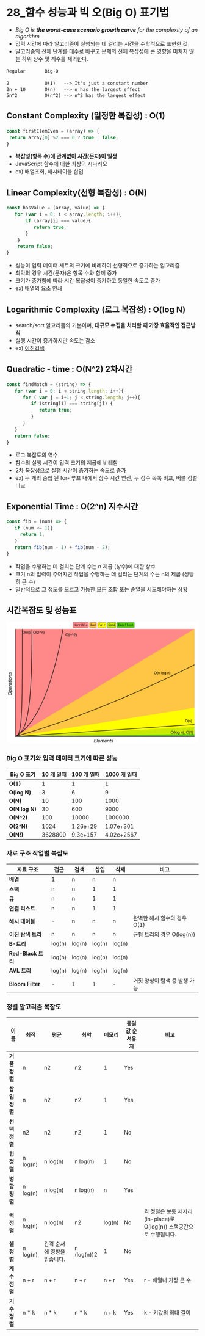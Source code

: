 # 28_함수 성능과 빅 오(Big O) 표기법

- *Big O is **the worst-case scenario growth curve** for the complexity of an algorithm*
- 입력 시간에 따라 알고리즘이 실행되는 데 걸리는 시간을 수학적으로 표현한 것
- 알고리즘의 전체 단계를 대수로 바꾸고 문제의 전체 복잡성에 큰 영향을 미치지 않는 하위 상수 및 계수를 제외한다.

```
Regular       Big-O

2             O(1)   --> It's just a constant number
2n + 10       O(n)   --> n has the largest effect
5n^2          O(n^2) --> n^2 has the largest effect
```

## Constant Complexity (일정한 복잡성) : O(1)

```js
const firstElemEven = (array) => {
 return array[0] %2 === 0 ? true : false;
}
```

- **복잡성(항목 수)에 관계없이 시간(문자)이 일정**
- JavaScript 함수에 대한 최상의 시나리오
- ex) 배열조회, 해시테이블 삽입 

## Linear Complexity(선형 복잡성) : O(N)

```js
const hasValue = (array, value) => {
   for (var i = 0; i < array.length; i++){
       if (array[i] === value){
          return true;
       } 
    }
    return false;
}
```

- 성능이 입력 데이터 세트의 크기에 비례하여 선형적으로 증가하는 알고리즘
- 최악의 경우 시간(문자)은 항목 수와 함께 증가
- 크기가 증가함에 따라 시간 복잡성이 증가하고 동일한 속도로 증가
- ex) 배열의 요소 인쇄

## Logarithmic Complexity (로그 복잡성) : O(log N)

- search/sort 알고리즘의 기본이며, **대규모 수집을 처리할 때 가장 효율적인 접근방식**
- 실행 시간이 증가하지만 속도는 감소
- ex) [이진검색](https://en.wikipedia.org/wiki/Binary_search_tree)

## Quadratic - time : O(N^2)  2차시간

```js
const findMatch = (string) => {
   for (var i = 0; i < string.length; i++){
      for ( var j = i+1; j < string.length; j++){
         if (string[i] === string[j]) {
            return true;
         }
      }
   }
   return false;
}
```

- 로그 복잡도의 역수
- 함수의 실행 시간이 입력 크기의 제곱에 비례함
- 2차 복잡성으로 실행 시간이 증가하는 속도로 증가
- ex) 두 개의 중첩 된 for- 루프 내에서 상수 시간 연산, 두 정수 목록 비교, 버블 정렬 비교

## Exponential Time : **O(2^n)**  지수시간

```js
const fib = (num) => {
   if (num <= 1){
     return 1;
   }
   return fib(num - 1) + fib(num - 2);
}
```

- 작업을 수행하는 데 걸리는 단계 수는 n 제곱 (상수)에 대한 상수
- 크기 n의 입력이 주어지면 작업을 수행하는 데 걸리는 단계의 수는 n의 제곱 (상당히 큰 수)
- 일반적으로 그 정도를 모르고 가능한 모든 조합 또는 순열을 시도해야하는 상황

## 시간복잡도 및 성능표 

![1594078403516](../../../images/02_Language/big-o-graph.PNG)

###  Big O 표기와 입력 데이터 크기에 따른 성능

| Big O 표기     | 10 개 일때 | 100 개 일때 | 1000 개 일때 |
| -------------- | ---------- | ----------- | ------------ |
| **O(1)**       | 1          | 1           | 1            |
| **O(log N)**   | 3          | 6           | 9            |
| **O(N)**       | 10         | 100         | 1000         |
| **O(N log N)** | 30         | 600         | 9000         |
| **O(N^2)**     | 100        | 10000       | 1000000      |
| **O(2^N)**     | 1024       | 1.26e+29    | 1.07e+301    |
| **O(N!)**      | 3628800    | 9.3e+157    | 4.02e+2567   |

### 자료 구조 작업별 복잡도

| 자료 구조          | 접근   | 검색   | 삽입   | 삭제   | 비고                          |
| ------------------ | ------ | ------ | ------ | ------ | ----------------------------- |
| **배열**           | 1      | n      | n      | n      |                               |
| **스택**           | n      | n      | 1      | 1      |                               |
| **큐**             | n      | n      | 1      | 1      |                               |
| **연결 리스트**    | n      | n      | 1      | 1      |                               |
| **해시 테이블**    | -      | n      | n      | n      | 완벽한 해시 함수의 경우 O(1)  |
| **이진 탐색 트리** | n      | n      | n      | n      | 균형 트리의 경우 O(log(n))    |
| **B-트리**         | log(n) | log(n) | log(n) | log(n) |                               |
| **Red-Black 트리** | log(n) | log(n) | log(n) | log(n) |                               |
| **AVL 트리**       | log(n) | log(n) | log(n) | log(n) |                               |
| **Bloom Filter**   | -      | 1      | 1      | -      | 거짓 양성이 탐색 중 발생 가능 |

### 정렬 알고리즘 복잡도

| 이름          | 최적     | 평균                         | 최악        | 메모리 | 동일값 순서유지 | 비고                                                         |
| ------------- | -------- | ---------------------------- | ----------- | ------ | --------------- | ------------------------------------------------------------ |
| **거품 정렬** | n        | n2                           | n2          | 1      | Yes             |                                                              |
| **삽입 정렬** | n        | n2                           | n2          | 1      | Yes             |                                                              |
| **선택 정렬** | n2       | n2                           | n2          | 1      | No              |                                                              |
| **힙 정렬**   | n log(n) | n log(n)                     | n log(n)    | 1      | No              |                                                              |
| **병합 정렬** | n log(n) | n log(n)                     | n log(n)    | n      | Yes             |                                                              |
| **퀵 정렬**   | n log(n) | n log(n)                     | n2          | log(n) | No              | 퀵 정렬은 보통 제자리(in-place)로 O(log(n)) 스택공간으로 수행됩니다. |
| **셸 정렬**   | n log(n) | 간격 순서에 영향을 받습니다. | n (log(n))2 | 1      | No              |                                                              |
| **계수 정렬** | n + r    | n + r                        | n + r       | n + r  | Yes             | r - 배열내 가장 큰 수                                        |
| **기수 정렬** | n * k    | n * k                        | n * k       | n + k  | Yes             | k - 키값의 최대 길이                                         |